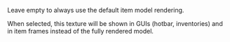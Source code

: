 Leave empty to always use the default item model rendering.

When selected, this texture will be shown in GUIs (hotbar, inventories) and in
item frames instead of the fully rendered model.